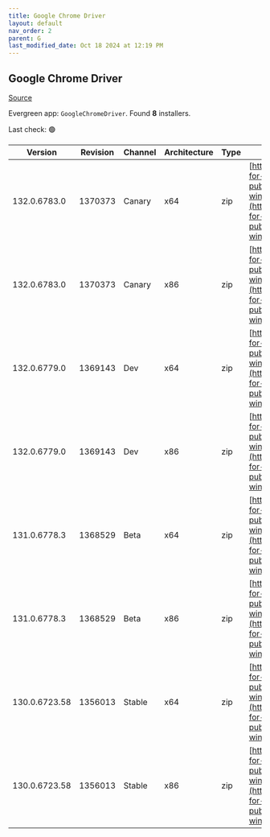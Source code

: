 ```yaml
---
title: Google Chrome Driver
layout: default
nav_order: 2
parent: G
last_modified_date: Oct 18 2024 at 12:19 PM
---
```


## Google Chrome Driver

[Source](https://googlechromelabs.github.io/chrome-for-testing/)

Evergreen app: `GoogleChromeDriver`. Found **8** installers.

Last check: 🟢

| Version       | Revision | Channel | Architecture | Type | URI                                                                                                                                                                                                        |
| ------------- | -------- | ------- | ------------ | ---- | ---------------------------------------------------------------------------------------------------------------------------------------------------------------------------------------------------------- |
| 132.0.6783.0  | 1370373  | Canary  | x64          | zip  | [https://storage.googleapis.com/chrome-for-testing-public/132.0.6783.0/win64/chromedriver-win64.zip](https://storage.googleapis.com/chrome-for-testing-public/132.0.6783.0/win64/chromedriver-win64.zip)   |
| 132.0.6783.0  | 1370373  | Canary  | x86          | zip  | [https://storage.googleapis.com/chrome-for-testing-public/132.0.6783.0/win32/chromedriver-win32.zip](https://storage.googleapis.com/chrome-for-testing-public/132.0.6783.0/win32/chromedriver-win32.zip)   |
| 132.0.6779.0  | 1369143  | Dev     | x64          | zip  | [https://storage.googleapis.com/chrome-for-testing-public/132.0.6779.0/win64/chromedriver-win64.zip](https://storage.googleapis.com/chrome-for-testing-public/132.0.6779.0/win64/chromedriver-win64.zip)   |
| 132.0.6779.0  | 1369143  | Dev     | x86          | zip  | [https://storage.googleapis.com/chrome-for-testing-public/132.0.6779.0/win32/chromedriver-win32.zip](https://storage.googleapis.com/chrome-for-testing-public/132.0.6779.0/win32/chromedriver-win32.zip)   |
| 131.0.6778.3  | 1368529  | Beta    | x64          | zip  | [https://storage.googleapis.com/chrome-for-testing-public/131.0.6778.3/win64/chromedriver-win64.zip](https://storage.googleapis.com/chrome-for-testing-public/131.0.6778.3/win64/chromedriver-win64.zip)   |
| 131.0.6778.3  | 1368529  | Beta    | x86          | zip  | [https://storage.googleapis.com/chrome-for-testing-public/131.0.6778.3/win32/chromedriver-win32.zip](https://storage.googleapis.com/chrome-for-testing-public/131.0.6778.3/win32/chromedriver-win32.zip)   |
| 130.0.6723.58 | 1356013  | Stable  | x64          | zip  | [https://storage.googleapis.com/chrome-for-testing-public/130.0.6723.58/win64/chromedriver-win64.zip](https://storage.googleapis.com/chrome-for-testing-public/130.0.6723.58/win64/chromedriver-win64.zip) |
| 130.0.6723.58 | 1356013  | Stable  | x86          | zip  | [https://storage.googleapis.com/chrome-for-testing-public/130.0.6723.58/win32/chromedriver-win32.zip](https://storage.googleapis.com/chrome-for-testing-public/130.0.6723.58/win32/chromedriver-win32.zip) |
